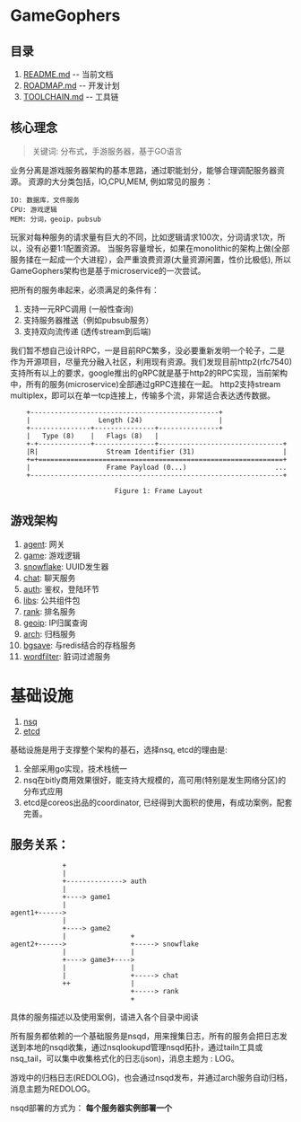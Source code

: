 # GameGophers
## 目录
1. [README.md](README.md) -- 当前文档
2. [ROADMAP.md](ROADMAP.md) -- 开发计划
3. [TOOLCHAIN.md](TOOLCHAIN.md) -- 工具链

## 核心理念
> 关键词: 分布式，手游服务器，基于GO语言        

业务分离是游戏服务器架构的基本思路，通过职能划分，能够合理调配服务器资源。
资源的大分类包括，IO,CPU,MEM, 例如常见的服务：        

    IO: 数据库，文件服务        
    CPU: 游戏逻辑        
    MEM: 分词，geoip，pubsub     
    
玩家对每种服务的请求量有巨大的不同，比如逻辑请求100次，分词请求1次，所以，没有必要1:1配置资源。
当服务容量增长，如果在monolithic的架构上做(全部服务揉在一起成一个大进程），会严重浪费资源(大量资源闲置，性价比极低), 所以GameGophers架构也是基于microservice的一次尝试。

把所有的服务串起来，必须满足的条件有：    
1. 支持一元RPC调用 (一般性查询)      
2. 支持服务器推送（例如pubsub服务）        
3. 支持双向流传递 (透传stream到后端)        

我们暂不想自己设计RPC，一是目前RPC繁多，没必要重新发明一个轮子，二是作为开源项目，尽量充分融入社区，利用现有资源。我们发现目前http2(rfc7540)支持所有以上的要求，google推出的gRPC就是基于http2的RPC实现，当前架构中，所有的服务(microservice)全部通过gRPC连接在一起。 http2支持stream multiplex，即可以在单一tcp连接上，传输多个流，非常适合表达透传数据。

        +-----------------------------------------------+
        |                 Length (24)                   |
        +---------------+---------------+---------------+
        |   Type (8)    |   Flags (8)   |
        +-+-------------+---------------+-------------------------------+
        |R|                 Stream Identifier (31)                      |
        +=+=============================================================+
        |                   Frame Payload (0...)                      ...
        +---------------------------------------------------------------+
    
                              Figure 1: Frame Layout


## 游戏架构
1. [agent](https://github.com/GameGophers/agent): 网关      
2. [game](https://github.com/GameGophers/game): 游戏逻辑     
3. [snowflake](https://github.com/GameGophers/snowflake): UUID发生器      
4. [chat](https://github.com/GameGophers/chat): 聊天服务      
5. [auth](https://github.com/GameGophers/auth): 鉴权，登陆环节     
6. [libs](https://github.com/GameGophers/libs): 公共组件包       
7. [rank](https://github.com/GameGophers/rank): 排名服务     
8. [geoip](https://github.com/GameGophers/geoip): IP归属查询
9. [arch](https://github.com/GameGophers/arch): 归档服务
10. [bgsave](https://github.com/GameGophers/bgsave): 与redis结合的存档服务
11. [wordfilter](https://github.com/GameGophers/wordfilter): 脏词过滤服务

# 基础设施
1. [nsq](http://nsq.io/)          
2. [etcd](https://github.com/coreos/etcd)  

基础设施是用于支撑整个架构的基石，选择nsq, etcd的理由是:            

1. 全部采用go实现，技术栈统一          
2. nsq在bitly商用效果很好，能支持大规模的，高可用(特别是发生网络分区)的分布式应用              
3. etcd是coreos出品的coordinator, 已经得到大面积的使用，有成功案例，配套完善。             

## 服务关系： 

                 +
                 |
                 +--------------> auth
                 |
                 +----> game1
                 |
    agent1+------>
                 |
                 +----> game2
                 |                +
    agent2+------>                +-----> snowflake
                 |                |
                 +----> game3+---->
                 |                |
                 |                +-----> chat
                 ++               |
                                  +-----> rank
                                  +        


具体的服务描述以及使用案例，请进入各个目录中阅读

所有服务都依赖的一个基础服务是nsqd，用来搜集日志，所有的服务会把日志发送到本地的nsqd收集，通过nsqlookupd管理nsqd拓扑，通过tailn工具或nsq_tail，可以集中收集格式化的日志(json)，消息主题为 : LOG。

游戏中的归档日志(REDOLOG)，也会通过nsqd发布，并通过arch服务自动归档，消息主题为REDOLOG。

nsqd部署的方式为： **每个服务器实例部署一个**
